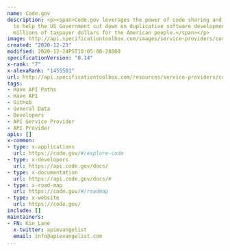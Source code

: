 ```yaml
---
name: Code.gov
description: <p><span>Code.gov leverages the power of code sharing and collaboration
  to help the US Government cut down on duplicative software development and save
  millions of taxpayer dollars for the American people.</span></p>
image: http://api.specificationtoolbox.com/images/service-providers/code-gov.jpg
created: "2020-12-23"
modified: 2020-12-24PST10:05:00-28800
specificationVersion: "0.14"
x-rank: "7"
x-alexaRank: "1455501"
url: http://api.specificationtoolbox.com/resources/service-providers/code-gov/
tags:
- Have API Paths
- Have API
- GitHub
- General Data
- Developers
- API Service Provider
- API Provider
apis: []
x-common:
- type: x-applications
  url: https://code.gov/#/explore-code
- type: x-developers
  url: https://api.code.gov/docs/
- type: x-documentation
  url: https://api.code.gov/docs/#
- type: x-road-map
  url: https://code.gov/#/roadmap
- type: x-website
  url: https://code.gov/
include: []
maintainers:
- FN: Kin Lane
  x-twitter: apievangelist
  email: info@apievangelist.com
...
```

